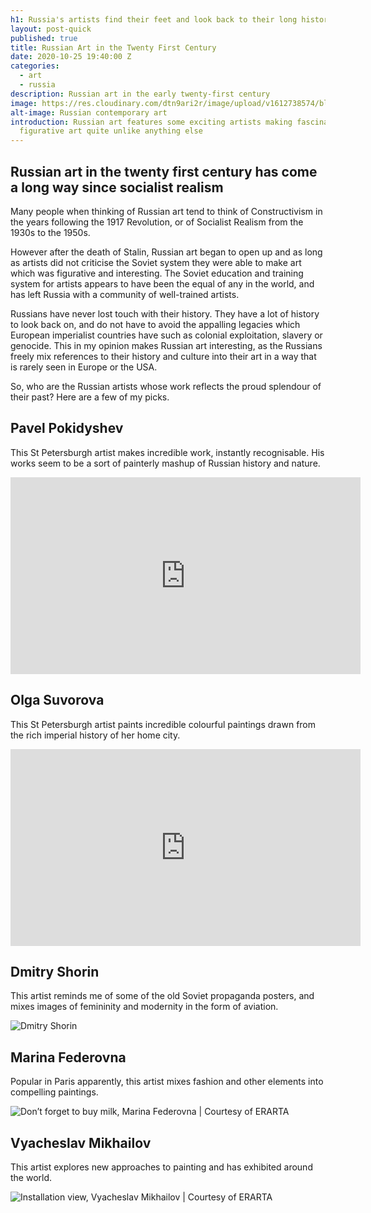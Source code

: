 ```yaml
---
h1: Russia's artists find their feet and look back to their long history
layout: post-quick
published: true
title: Russian Art in the Twenty First Century
date: 2020-10-25 19:40:00 Z
categories:
  - art
  - russia
description: Russian art in the early twenty-first century
image: https://res.cloudinary.com/dtn9ari2r/image/upload/v1612738574/blog/Triennal_of_russian_contemporary_art.jpg
alt-image: Russian contemporary art
introduction: Russian art features some exciting artists making fascinating
  figurative art quite unlike anything else
---
```

## Russian art in the twenty first century has come a long way since socialist realism

Many people when thinking of Russian art tend to think of Constructivism in the years following the 1917 Revolution, or of Socialist Realism from the 1930s to the 1950s.

However after the death of Stalin, Russian art began to open up and as long as artists did not criticise the Soviet system they were able to make art which was figurative and interesting. The Soviet education and training system for artists appears to have been the equal of any in the world, and has left Russia with a community of well-trained artists.

Russians have never lost touch with their history. They have a lot of history to look back on, and do not have to avoid the appalling legacies which European imperialist countries have such as colonial exploitation, slavery or genocide. This in my opinion makes Russian art interesting, as the Russians freely mix references to their history and culture into their art in a way that is rarely seen in Europe or the USA.

So, who are the Russian artists whose work reflects the proud splendour of their past? Here are a few of my picks.

## Pavel Pokidyshev

This St Petersburgh artist makes incredible work, instantly recognisable. His works seem to be a sort of painterly mashup of Russian history and nature.

<iframe width="560" height="315" src="https://www.youtube.com/embed/uw_WGGBpqro" frameborder="0" allow="accelerometer; autoplay; clipboard-write; encrypted-media; gyroscope; picture-in-picture" allowfullscreen></iframe>

## Olga Suvorova

This St Petersburgh artist paints incredible colourful paintings drawn from the rich imperial history of her home city.

<iframe width="560" height="315" src="https://www.youtube.com/embed/hMeS_0uj5fU" frameborder="0" allow="accelerometer; autoplay; clipboard-write; encrypted-media; gyroscope; picture-in-picture" allowfullscreen></iframe>

## Dmitry Shorin

This artist reminds me of some of the old Soviet propaganda posters, and mixes images of femininity and modernity in the form of aviation.

![Dmitry Shorin](https://img.theculturetrip.com/1440x/smart/images/56-294163-cover-dmitry-shorin.jpg "Dmitry Shorin - Angel No 6 - image courtesy theculturetrip.com")

## Marina Federovna

Popular in Paris apparently, this artist mixes fashion and other elements into compelling paintings.

![Don’t forget to buy milk, Marina Federovna | Courtesy of ERARTA](https://img.theculturetrip.com/1440x/smart/images/56-294176-screen-shot-2014-12-11-at-09.52.27.png "Don’t forget to buy milk, Marina Federovna | Courtesy of ERARTA")

## Vyacheslav Mikhailov

This artist explores new approaches to painting and has exhibited around the world.

![Installation view, Vyacheslav Mikhailov | Courtesy of ERARTA](https://img.theculturetrip.com/1440x/smart/images/56-294187-screen-shot-2014-12-11-at-10.05.35.png "Installation view, Vyacheslav Mikhailov | Courtesy of ERARTA")